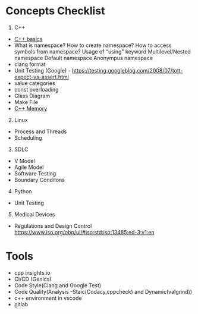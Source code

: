 # Concepts Checklist 

1. C++
* [C++ basics](../References/C++/Advanced_C++.pdf)
* What is namespace?
    How to create namespace?
    How to access symbols from namespace?
    Usage of "using" keyword
    Multilevel/Nested namespace
    Default namespace
    Anonympus namespace
* clang format
* Unit Testing (Google) - https://testing.googleblog.com/2008/07/tott-expect-vs-assert.html
* value categories
* const overloading
* Class Diagram
* Make File
* [C++ Memory](https://www.geeksforgeeks.org/memory-layout-of-c-program/)



2. Linux
* Process and Threads
* Scheduling

3. SDLC
* V Model
* Agile Model
* Software Testing
* Boundary Conditons

4. Python
* Unit Testing

5. Medical Devices
* Regulations and Design Control
    https://www.iso.org/obp/ui/#iso:std:iso:13485:ed-3:v1:en

# Tools 
* cpp insights.io
* CI/CD (Genics)
* Code Style(Clang and Google Test)
* Code Quality(Analysis -Staic(Codacy,cppcheck) and Dynamic(valgrind))
* c++ environment in vscode
* gitlab